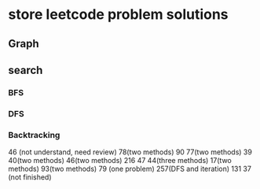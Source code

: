 # store leetcode problem solutions
## Graph
## search
### BFS
### DFS
### Backtracking
46 (not understand, need review) 78(two methods) 90 77(two methods) 39 40(two methods) 46(two methods) 216 47 44(three methods) 17(two methods) 93(two methods)
79 (one problem) 257(DFS and iteration) 131 37 (not finished)
